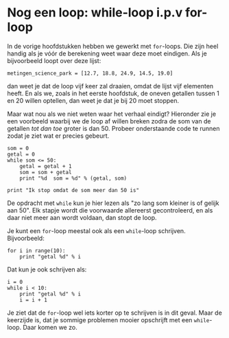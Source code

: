 # Nog een loop: while-loop i.p.v for-loop

In de vorige hoofdstukken hebben we gewerkt met `for`-loops. Die zijn heel handig als je vóór de berekening weet waar deze moet eindigen. Als je bijvoorbeeld loopt over deze lijst:

	metingen_science_park = [12.7, 18.8, 24.9, 14.5, 19.0]

dan weet je dat de loop vijf keer zal draaien, omdat de lijst vijf elementen heeft. En als we, zoals in het eerste hoofdstuk, de oneven getallen tussen 1 en 20 willen optellen, dan weet je dat je bij 20 moet stoppen.

Maar wat nou als we niet weten waar het verhaal eindigt? Hieronder zie je een voorbeeld waarbij we de loop af willen breken zodra de som van de getallen *tot 
dan toe* groter is dan 50. Probeer onderstaande code te runnen zodat je ziet wat er precies gebeurt.

    som = 0
	getal = 0
    while som <= 50:
	    getal = getal + 1
        som = som + getal
        print "%d  som = %d" % (getal, som)
            
    print "Ik stop omdat de som meer dan 50 is"

De opdracht met `while` kun je hier lezen als "zo lang som kleiner is of gelijk aan 50". Elk stapje wordt die voorwaarde allereerst gecontroleerd, en als daar niet meer aan wordt voldaan, dan stopt de loop.

Je kunt een `for`-loop meestal ook als een `while`-loop schrijven. Bijvoorbeeld:

	for i in range(10):
	    print "getal %d" % i

Dat kun je ook schrijven als:

	i = 0
	while i < 10:
		print "getal %d" % i
	    i = i + 1

Je ziet dat de `for`-loop wel iets korter op te schrijven is in dit geval. Maar de keerzijde is, dat je sommige problemen mooier opschrijft met een `while`-loop. Daar komen we zo.
